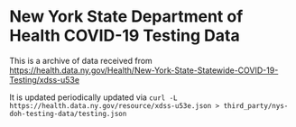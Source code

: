 # New York State Department of Health COVID-19 Testing Data

This is a archive of data received from https://health.data.ny.gov/Health/New-York-State-Statewide-COVID-19-Testing/xdss-u53e

It is updated periodically updated via `curl -L https://health.data.ny.gov/resource/xdss-u53e.json > third_party/nys-doh-testing-data/testing.json`
